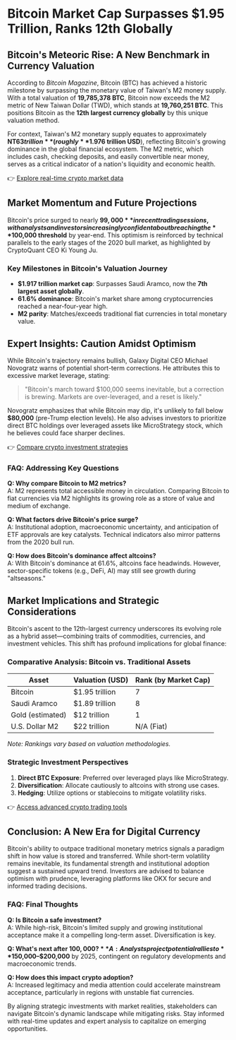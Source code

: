 # Bitcoin Market Cap Surpasses $1.95 Trillion, Ranks 12th Globally  

## Bitcoin's Meteoric Rise: A New Benchmark in Currency Valuation  

According to *Bitcoin Magazine*, Bitcoin (BTC) has achieved a historic milestone by surpassing the monetary value of Taiwan's M2 money supply. With a total valuation of **19,785,378 BTC**, Bitcoin now exceeds the M2 metric of New Taiwan Dollar (TWD), which stands at **19,760,251 BTC**. This positions Bitcoin as the **12th largest currency globally** by this unique valuation method.  

For context, Taiwan's M2 monetary supply equates to approximately **NT$63 trillion** (roughly **$1.976 trillion USD**), reflecting Bitcoin's growing dominance in the global financial ecosystem. The M2 metric, which includes cash, checking deposits, and easily convertible near money, serves as a critical indicator of a nation's liquidity and economic health.  

👉 [Explore real-time crypto market data](https://bit.ly/okx-bonus)  

## Market Momentum and Future Projections  

Bitcoin's price surged to nearly **$99,000** in recent trading sessions, with analysts and investors increasingly confident about breaching the **$100,000 threshold** by year-end. This optimism is reinforced by technical parallels to the early stages of the 2020 bull market, as highlighted by CryptoQuant CEO Ki Young Ju.  

### Key Milestones in Bitcoin's Valuation Journey  
- **$1.917 trillion market cap**: Surpasses Saudi Aramco, now the **7th largest asset globally**.  
- **61.6% dominance**: Bitcoin's market share among cryptocurrencies reached a near-four-year high.  
- **M2 parity**: Matches/exceeds traditional fiat currencies in total monetary value.  

## Expert Insights: Caution Amidst Optimism  

While Bitcoin's trajectory remains bullish, Galaxy Digital CEO Michael Novogratz warns of potential short-term corrections. He attributes this to excessive market leverage, stating:  

> "Bitcoin's march toward $100,000 seems inevitable, but a correction is brewing. Markets are over-leveraged, and a reset is likely."  

Novogratz emphasizes that while Bitcoin may dip, it's unlikely to fall below **$80,000** (pre-Trump election levels). He also advises investors to prioritize direct BTC holdings over leveraged assets like MicroStrategy stock, which he believes could face sharper declines.  

👉 [Compare crypto investment strategies](https://bit.ly/okx-bonus)  

### FAQ: Addressing Key Questions  

**Q: Why compare Bitcoin to M2 metrics?**  
A: M2 represents total accessible money in circulation. Comparing Bitcoin to fiat currencies via M2 highlights its growing role as a store of value and medium of exchange.  

**Q: What factors drive Bitcoin's price surge?**  
A: Institutional adoption, macroeconomic uncertainty, and anticipation of ETF approvals are key catalysts. Technical indicators also mirror patterns from the 2020 bull run.  

**Q: How does Bitcoin's dominance affect altcoins?**  
A: With Bitcoin's dominance at 61.6%, altcoins face headwinds. However, sector-specific tokens (e.g., DeFi, AI) may still see growth during "altseasons."  

## Market Implications and Strategic Considerations  

Bitcoin's ascent to the 12th-largest currency underscores its evolving role as a hybrid asset—combining traits of commodities, currencies, and investment vehicles. This shift has profound implications for global finance:  

### Comparative Analysis: Bitcoin vs. Traditional Assets  
| Asset                | Valuation (USD) | Rank (by Market Cap) |  
|----------------------|-----------------|----------------------|  
| Bitcoin              | $1.95 trillion  | 7                    |  
| Saudi Aramco         | $1.89 trillion  | 8                    |  
| Gold (estimated)     | $12 trillion    | 1                    |  
| U.S. Dollar M2       | $22 trillion    | N/A (Fiat)           |  

*Note: Rankings vary based on valuation methodologies.*  

### Strategic Investment Perspectives  
1. **Direct BTC Exposure**: Preferred over leveraged plays like MicroStrategy.  
2. **Diversification**: Allocate cautiously to altcoins with strong use cases.  
3. **Hedging**: Utilize options or stablecoins to mitigate volatility risks.  

👉 [Access advanced crypto trading tools](https://bit.ly/okx-bonus)  

## Conclusion: A New Era for Digital Currency  

Bitcoin's ability to outpace traditional monetary metrics signals a paradigm shift in how value is stored and transferred. While short-term volatility remains inevitable, its fundamental strength and institutional adoption suggest a sustained upward trend. Investors are advised to balance optimism with prudence, leveraging platforms like OKX for secure and informed trading decisions.  

### FAQ: Final Thoughts  

**Q: Is Bitcoin a safe investment?**  
A: While high-risk, Bitcoin's limited supply and growing institutional acceptance make it a compelling long-term asset. Diversification is key.  

**Q: What's next after $100,000?**  
A: Analysts project potential rallies to **$150,000–$200,000** by 2025, contingent on regulatory developments and macroeconomic trends.  

**Q: How does this impact crypto adoption?**  
A: Increased legitimacy and media attention could accelerate mainstream acceptance, particularly in regions with unstable fiat currencies.  

By aligning strategic investments with market realities, stakeholders can navigate Bitcoin's dynamic landscape while mitigating risks. Stay informed with real-time updates and expert analysis to capitalize on emerging opportunities.